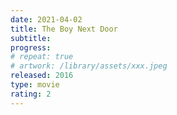 ```yaml
---
date: 2021-04-02
title: The Boy Next Door
subtitle:
progress:
# repeat: true
# artwork: /library/assets/xxx.jpeg
released: 2016
type: movie
rating: 2
---
```

